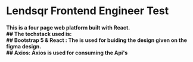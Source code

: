 # Lendsqr Frontend Engineer Test 

<h4> This is a four page web platform built with React.<br/>
## The techstack used is:<br />
## Bootstrap 5 & React : The is used for buiding the design given on the figma design. <br />
## Axios: Axios is used for consuming the Api's</h4>
